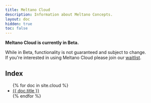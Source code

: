 ```yaml
---
title: Meltano Cloud
description: Information about Meltano Concepts.
layout: doc
hidden: true
toc: false
---
```


<div class="notification is-info">
  <p><strong>Meltano Cloud is currently in Beta.</strong></p>
  <p>While in Beta, functionality is not guaranteed and subject to change. <br> If you're interested in using Meltano Cloud please join our <a href="https://meltano.com/cloud/">waitlist</a>.</p>
</div>

## Index

<ul>
  {% for doc in site.cloud %}
    <li><a href="{{ doc.url }}">{{ doc.title }}</a></li>
  {% endfor %}
</ul>
